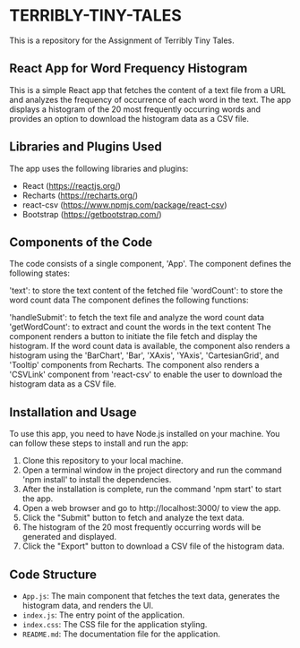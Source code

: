 # TERRIBLY-TINY-TALES
This is a repository for the Assignment of Terribly Tiny Tales.

## React App for Word Frequency Histogram

This is a simple React app that fetches the content of a text file from a URL and analyzes the frequency of occurrence of each word in the text. The app displays a histogram of the 20 most frequently occurring words and provides an option to download the histogram data as a CSV file.

## Libraries and Plugins Used

The app uses the following libraries and plugins:

- React (https://reactjs.org/)
- Recharts (https://recharts.org/)
- react-csv (https://www.npmjs.com/package/react-csv)
- Bootstrap (https://getbootstrap.com/)

## Components of the Code

The code consists of a single component, 'App'. The component defines the following states:

'text': to store the text content of the fetched file
'wordCount': to store the word count data
The component defines the following functions:

'handleSubmit': to fetch the text file and analyze the word count data
'getWordCount': to extract and count the words in the text content
The component renders a button to initiate the file fetch and display the histogram. If the word count data is available, the component also renders a histogram using the 'BarChart', 'Bar', 'XAxis', 'YAxis', 'CartesianGrid', and 'Tooltip' components from Recharts. The component also renders a 'CSVLink' component from 'react-csv' to enable the user to download the histogram data as a CSV file.

## Installation and Usage

To use this app, you need to have Node.js installed on your machine. You can follow these steps to install and run the app:

1. Clone this repository to your local machine.
2. Open a terminal window in the project directory and run the command 'npm install' to install the dependencies.
3. After the installation is complete, run the command 'npm start' to start the app.
4. Open a web browser and go to http://localhost:3000/ to view the app.
5. Click the "Submit" button to fetch and analyze the text data.
6. The histogram of the 20 most frequently occurring words will be generated and displayed.
7. Click the "Export" button to download a CSV file of the histogram data.

## Code Structure

- `App.js`: The main component that fetches the text data, generates the histogram data, and renders the UI.
- `index.js`: The entry point of the application.
- `index.css`: The CSS file for the application styling.
- `README.md`: The documentation file for the application.
